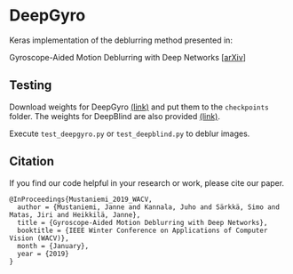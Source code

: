 # DeepGyro

Keras implementation of the deblurring method presented in:

Gyroscope-Aided Motion Deblurring with Deep Networks [[arXiv](https://arxiv.org/abs/1810.00986)]

## Testing

Download weights for DeepGyro [(link)](https://www.dropbox.com/s/lwbi8r9dsa77btw/DeepGyro.hdf5?dl=0) and put them to the `checkpoints` folder. The weights for DeepBlind are also provided [(link)](https://www.dropbox.com/s/xzowi9k6syg8b6i/DeepBlind.hdf5?dl=0).

Execute `test_deepgyro.py` or `test_deepblind.py` to deblur images.

## Citation

If you find our code helpful in your research or work, please cite our paper.

```
@InProceedings{Mustaniemi_2019_WACV,
  author = {Mustaniemi, Janne and Kannala, Juho and Särkkä, Simo and Matas, Jiri and Heikkilä, Janne},
  title = {Gyroscope-Aided Motion Deblurring with Deep Networks},
  booktitle = {IEEE Winter Conference on Applications of Computer Vision (WACV)},
  month = {January},
  year = {2019}
}
```
